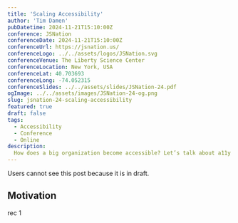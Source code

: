 ```yaml
---
title: 'Scaling Accessibility'
author: 'Tim Damen'
pubDatetime: 2024-11-21T15:10:00Z
conference: JSNation
conferenceDate: 2024-11-21T15:10:00Z
conferenceUrl: https://jsnation.us/
conferenceLogo: ../../assets/logos/JSNation.svg
conferenceVenue: The Liberty Science Center
conferenceLocation: New York, USA
conferenceLat: 40.703693
conferenceLong: -74.052315
conferenceSlides: ../../assets/slides/JSNation-24.pdf
ogImage: ../../assets/images/JSNation-24-og.png
slug: jsnation-24-scaling-accessibility
featured: true
draft: false
tags:
  - Accessibility
  - Conference
  - Online
description:
  How does a big organization become accessible? Let’s talk about a11y scaling strategies. To find out how to become accessible, and stay accessible.
---
```


Users cannot see this post because it is in draft.

## Motivation

rec 1
